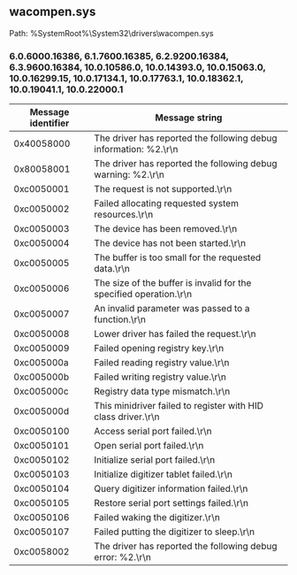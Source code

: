 ## wacompen.sys

Path: %SystemRoot%\System32\drivers\wacompen.sys

### 6.0.6000.16386, 6.1.7600.16385, 6.2.9200.16384, 6.3.9600.16384, 10.0.10586.0, 10.0.14393.0, 10.0.15063.0, 10.0.16299.15, 10.0.17134.1, 10.0.17763.1, 10.0.18362.1, 10.0.19041.1, 10.0.22000.1

Message identifier | Message string
--- | ---
0x40058000 | The driver has reported the following debug information: %2.\r\n
0x80058001 | The driver has reported the following debug warning: %2.\r\n
0xc0050001 | The request is not supported.\r\n
0xc0050002 | Failed allocating requested system resources.\r\n
0xc0050003 | The device has been removed.\r\n
0xc0050004 | The device has not been started.\r\n
0xc0050005 | The buffer is too small for the requested data.\r\n
0xc0050006 | The size of the buffer is invalid for the specified operation.\r\n
0xc0050007 | An invalid parameter was passed to a function.\r\n
0xc0050008 | Lower driver has failed the request.\r\n
0xc0050009 | Failed opening registry key.\r\n
0xc005000a | Failed reading registry value.\r\n
0xc005000b | Failed writing registry value.\r\n
0xc005000c | Registry data type mismatch.\r\n
0xc005000d | This minidriver failed to register with HID class driver.\r\n
0xc0050100 | Access serial port failed.\r\n
0xc0050101 | Open serial port failed.\r\n
0xc0050102 | Initialize serial port failed.\r\n
0xc0050103 | Initialize digitizer tablet failed.\r\n
0xc0050104 | Query digitizer information failed.\r\n
0xc0050105 | Restore serial port settings failed.\r\n
0xc0050106 | Failed waking the digitizer.\r\n
0xc0050107 | Failed putting the digitizer to sleep.\r\n
0xc0058002 | The driver has reported the following debug error: %2.\r\n
